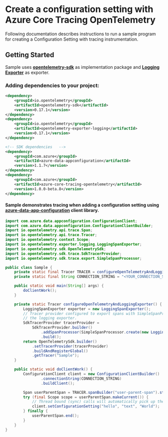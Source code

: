 # Create a configuration setting with Azure Core Tracing OpenTelemetry

Following documentation describes instructions to run a sample program for creating a Configuration Setting with tracing instrumentation.

## Getting Started
Sample uses **[opentelemetry-sdk][opentelemetry_sdk]** as implementation package and **[Logging Exporter][logging_exporter]** as exporter.
### Adding dependencies to your project:
```xml
<dependency>
    <groupId>io.opentelemetry</groupId>
    <artifactId>opentelemetry-sdk</artifactId>
    <version>0.17.1</version>
</dependency>
<dependency>
    <groupId>io.opentelemetry</groupId>
    <artifactId>opentelemetry-exporter-logging</artifactId>
    <version>0.17.1</version>
</dependency>
```

```xml
<!-- SDK dependencies   -->
<dependency>
    <groupId>com.azure</groupId>
    <artifactId>azure-data-appconfiguration</artifactId>
    <version>1.1.7</version>
</dependency>
<dependency>
    <groupId>com.azure</groupId>
    <artifactId>azure-core-tracing-opentelemetry</artifactId>
    <version>1.0.0-beta.8</version>
</dependency>
```

#### Sample demonstrates tracing when adding a configuration setting using [azure-data-app-configuration][azure_data_app_configuration] client library.
```java
import com.azure.data.appconfiguration.ConfigurationClient;
import com.azure.data.appconfiguration.ConfigurationClientBuilder;
import io.opentelemetry.api.trace.Span;
import io.opentelemetry.api.trace.Tracer;
import io.opentelemetry.context.Scope;
import io.opentelemetry.exporter.logging.LoggingSpanExporter;
import io.opentelemetry.sdk.OpenTelemetrySdk;
import io.opentelemetry.sdk.trace.SdkTracerProvider;
import io.opentelemetry.sdk.trace.export.SimpleSpanProcessor;

public class Sample {
    private static final Tracer TRACER = configureOpenTelemetryAndLoggingExporter();
    private static final String CONNECTION_STRING = "<YOUR_CONNECTION_STRING>";

    public static void main(String[] args) {
        doClientWork();
    }

    private static Tracer configureOpenTelemetryAndLoggingExporter() {
        LoggingSpanExporter exporter = new LoggingSpanExporter();
        // Tracer provider configured to export spans with SimpleSpanProcessor using
        // the logging exporter.
        SdkTracerProvider tracerProvider =
            SdkTracerProvider.builder()
                .addSpanProcessor(SimpleSpanProcessor.create(new LoggingSpanExporter()))
                .build();
        return OpenTelemetrySdk.builder()
            .setTracerProvider(tracerProvider)
            .buildAndRegisterGlobal()
            .getTracer("Sample");
    }

    public static void doClientWork() {
        ConfigurationClient client = new ConfigurationClientBuilder()
                .connectionString(CONNECTION_STRING)
                .buildClient();

        Span userParentSpan = TRACER.spanBuilder("user-parent-span").startSpan();
        try (final Scope scope = userParentSpan.makeCurrent()) {
            // Thread bound (sync) calls will automatically pick up the parent span and you don't need to pass it explicitly.
            client.setConfigurationSetting("hello", "text", "World");
        } finally {
            userParentSpan.end();
        }
    }
}
```

<!-- Links -->
[azure_data_app_configuration]: https://mvnrepository.com/artifact/com.azure/azure-data-appconfiguration
[opentelemetry_sdk]: https://github.com/open-telemetry/opentelemetry-java/tree/master/sdk
[logging_exporter]: https://github.com/open-telemetry/opentelemetry-java/tree/master/exporters/logging
